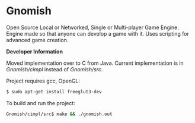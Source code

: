 Gnomish
=======

Open Source Local or Networked, Single or Multi-player Game Engine. Engine made so that anyone can develop a game with it. Uses scripting for advanced game creation.


**Developer Information**

Moved implementation over to C from Java. Current implementation is in *Gnomish/cimpl* instead of *Gnomish/src*.

Project requires gcc, OpenGL:
```sh
$ sudo apt-get install freeglut3-dev
```

To build and run the project:
```sh
Gnomish/cimpl/src$ make && ./gnomish.out
```


